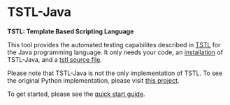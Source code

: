 # TSTL-Java
**TSTL: Template Based Scripting Language**

This tool provides the automated testing capabilites described in [TSTL](http://www.cs.cmu.edu/~agroce/nfm15.pdf) for the Java programming language.  It only needs your code, an [installation](https://github.com/flipturnapps/TSTL-Java/releases) of TSTL-Java, and a [tstl source file](https://github.com/flipturnapps/TSTL-Java/wiki/The-.tstl-Source-File).  

Please note that TSTL-Java is not the only implementation of TSTL.  To see the original Python implementation, please visit [this project](https://github.com/agroce/tstl).  

To get started, please see the [quick start guide](https://github.com/flipturnapps/TSTL-Java/wiki/Getting-Started-with-TSTL-Java).
